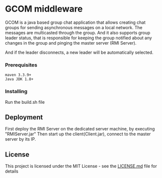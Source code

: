 # GCOM middleware
GCOM is a java based group chat application that allows creating chat groups for sending asynchronous messages on a local network. The messages are multicasted through the group. And it also supports group leader status, that is responsible for keeping the group notified about any changes in the group and pinging the master server (RMI Server). 

And if the leader disconnects, a new leader will be automatically selected. 
### Prerequisites
```
maven 3.3.9+
Java JDK 1.8+ 
```
### Installing

Run the build.sh file

## Deployment
First deploy the RMI Server on the dedicated server machine, by executing "RMIServer.jar" 
Then start up the client(Client.jar), connect to the master server by its IP. 

## License 

This project is licensed under the MIT License - see the [LICENSE.md](LICENSE.md) file for details

